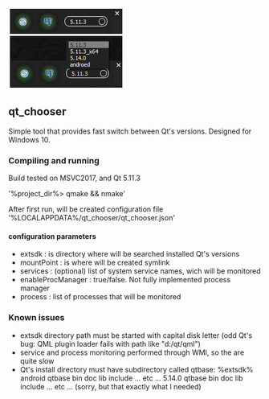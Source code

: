 ![](https://github.com/vurdalaque/qt_chooser/blob/master/preview/sample.png)
## qt_chooser

Simple tool that provides fast switch between Qt's versions. Designed for Windows 10.

### Compiling and running
Build tested on MSVC2017, and Qt 5.11.3

'%project_dir%> qmake && nmake'

After first run, will be created configuration file
'%LOCALAPPDATA%/qt_chooser/qt_chooser.json'

#### configuration parameters
* extsdk : is directory where will be searched installed Qt's versions
* mountPoint : is where will be created symlink
* services : (optional) list of system service names, wich will be monitored
* enableProcManager : true/false. Not fully implemented process manager
* process : list of processes that will be monitored

### Known issues
* extsdk directory path must be started with capital disk letter
	(odd Qt's bug: QML plugin loader fails with path like "d:/qt/qml")
* service and process monitoring performed through WMI, so the are quite slow
* Qt's install directory must have subdirectory called qtbase:
	%extsdk%
		android
			qtbase
				bin
				doc
				lib
				include
				... etc ...
		5.14.0
			qtbase
				bin
				doc
				lib
				include
				... etc ...
	(sorry, but that exactly what I needed)

